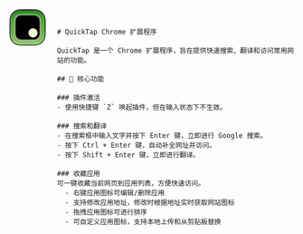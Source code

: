 <img src="icons/icon128.png" width="64" height="64" alt="QuickTap Logo" align="left" style="margin-right: 20px;">

```

# QuickTap Chrome 扩展程序

QuickTap 是一个 Chrome 扩展程序，旨在提供快速搜索、翻译和访问常用网站的功能。

## 🎯 核心功能

### 插件激活
- 使用快捷键 `Z` 唤起插件，但在输入状态下不生效。

### 搜索和翻译
- 在搜索框中输入文字并按下 Enter 键，立即进行 Google 搜索。
- 按下 Ctrl + Enter 键，自动补全网址并访问。
- 按下 Shift + Enter 键，立即进行翻译。

### 收藏应用
可一键收藏当前网页到应用列表，方便快速访问。
  - 右键应用图标可编辑/删除应用
  - 支持修改应用地址，修改时根据地址实时获取网站图标
  - 拖拽应用图标可进行排序
  - 可自定义应用图标，支持本地上传和从剪贴板替换


